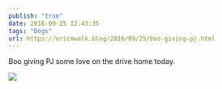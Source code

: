 ```yaml
---
publish: "true"
date: 2016-09-25 12:43:35
tags: "Dogs"
url: https://ericmwalk.blog/2016/09/25/boo-giving-pj.html
---
```


Boo giving PJ some love on the drive home today.

![](https://ericmwalk.blog/uploads/2022/7310cb0b25.jpg)